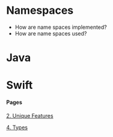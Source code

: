 # Namespaces

- How are name spaces implemented?
- How are name spaces used?

# Java

# Swift

#### Pages

[2. Unique Features](UniqueFeatures.md)

[4. Types](Types.md)
